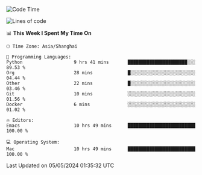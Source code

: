 <!--START_SECTION:waka-->
![Code Time](http://img.shields.io/badge/Code%20Time-1%2C939%20hrs%2014%20mins-blue)

![Lines of code](https://img.shields.io/badge/From%20Hello%20World%20I%27ve%20Written-306.0%20thousand%20lines%20of%20code-blue)

📊 **This Week I Spent My Time On** 

```text
🕑︎ Time Zone: Asia/Shanghai

💬 Programming Languages: 
Python                   9 hrs 41 mins       ██████████████████████░░░   89.53 % 
Org                      28 mins             █░░░░░░░░░░░░░░░░░░░░░░░░   04.44 % 
Other                    22 mins             █░░░░░░░░░░░░░░░░░░░░░░░░   03.46 % 
Git                      10 mins             ░░░░░░░░░░░░░░░░░░░░░░░░░   01.56 % 
Docker                   6 mins              ░░░░░░░░░░░░░░░░░░░░░░░░░   01.02 % 

🔥 Editors: 
Emacs                    10 hrs 49 mins      █████████████████████████   100.00 % 

💻 Operating System: 
Mac                      10 hrs 49 mins      █████████████████████████   100.00 % 
```


 Last Updated on 05/05/2024 01:35:32 UTC
<!--END_SECTION:waka-->
